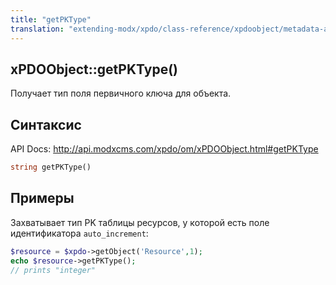```yaml
---
title: "getPKType"
translation: "extending-modx/xpdo/class-reference/xpdoobject/metadata-accessors/getpktype"
---
```


## xPDOObject::getPKType()

Получает тип поля первичного ключа для объекта.

## Синтаксис

API Docs: <http://api.modxcms.com/xpdo/om/xPDOObject.html#getPKType>

```php
string getPKType()
```

## Примеры

Захватывает тип PK таблицы ресурсов, у которой есть поле идентификатора `auto_increment`:

```php
$resource = $xpdo->getObject('Resource',1);
echo $resource->getPKType();
// prints "integer"
```
